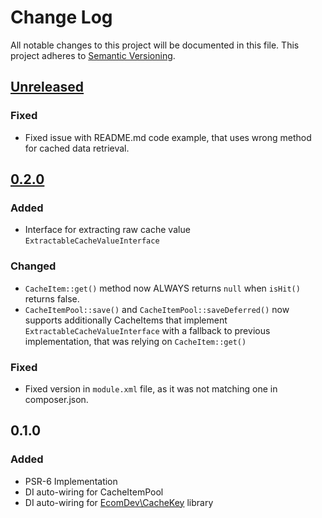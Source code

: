 # Change Log
All notable changes to this project will be documented in this file.
This project adheres to [Semantic Versioning](http://semver.org/).

## [Unreleased]
### Fixed
- Fixed issue with README.md code example, that uses wrong method for cached data retrieval.

## [0.2.0]
### Added
- Interface for extracting raw cache value `ExtractableCacheValueInterface`

### Changed
- `CacheItem::get()` method now ALWAYS returns `null` when `isHit()` returns false. 
- `CacheItemPool::save()` and `CacheItemPool::saveDeferred()` now supports additionally CacheItems that implement `ExtractableCacheValueInterface` with a fallback to previous implementation, that was relying on `CacheItem::get()` 

### Fixed
- Fixed version in `module.xml` file, as it was not matching one in composer.json.

## 0.1.0
### Added
- PSR-6 Implementation
- DI auto-wiring for CacheItemPool
- DI auto-wiring for [EcomDev\CacheKey](https://github.com/EcomDev/CacheKey) library

[Unreleased]: https://github.com/EcomDev/magento-psr6-bridge/compare/0.2.0...HEAD
[0.2.0]: https://github.com/EcomDev/magento-psr6-bridge/compare/0.1.0...0.2.0
